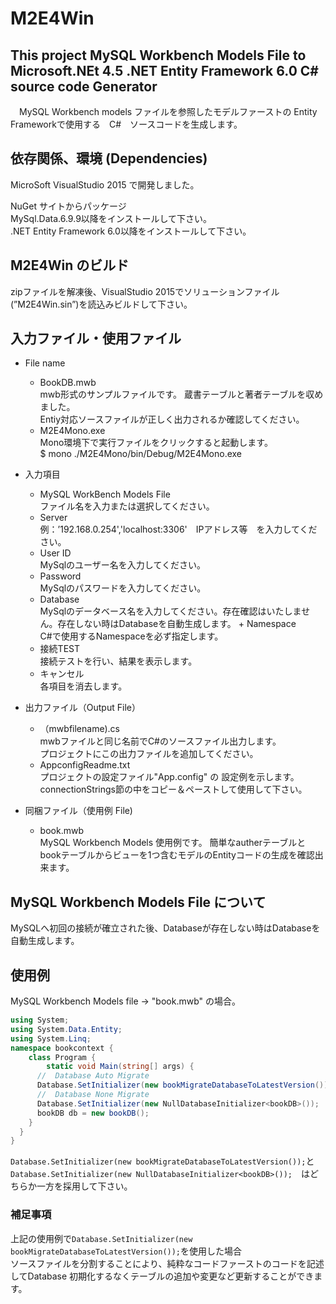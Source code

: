 # M2E4Win  
## This project MySQL Workbench Models File to Microsoft.NEt 4.5 .NET Entity Framework 6.0 C# source code Generator  

　MySQL Workbench models ファイルを参照したモデルファーストの
Entity Frameworkで使用する　C#　ソースコードを生成します。
## 依存関係、環境 (Dependencies)  
MicroSoft VisualStudio 2015 で開発しました。

NuGet サイトからパッケージ  
MySql.Data.6.9.9以降をインストールして下さい。  
.NET Entity Framework 6.0以降をインストールして下さい。  

## M2E4Win のビルド
zipファイルを解凍後、VisualStudio 2015でソリューションファイル(”M2E4Win.sin”)を読込みビルドして下さい。
  
## 入力ファイル・使用ファイル
+ File name  
  + BookDB.mwb  
  mwb形式のサンプルファイルです。
  蔵書テーブルと著者テーブルを収めました。  
  Entiy対応ソースファイルが正しく出力されるか確認してください。  
  + M2E4Mono.exe  
  Mono環境下で実行ファイルをクリックすると起動します。  
  $ mono ./M2E4Mono/bin/Debug/M2E4Mono.exe  
  
+ 入力項目  
  + MySQL WorkBench Models File  
  ファイル名を入力または選択してください。  
  + Server  
  例：’192.168.0.254','localhost:3306'　IPアドレス等　を入力してください。  
  + User ID  
  MySqlのユーザー名を入力してください。  
  + Password  
  MySqlのパスワードを入力してください。  
  + Database  
  MySqlのデータベース名を入力してください。存在確認はいたしません。存在しない時はDatabaseを自動生成します。 + Namespace  
  C#で使用するNamespaceを必ず指定します。 
  + 接続TEST  
  接続テストを行い、結果を表示します。
  + キャンセル  
  各項目を消去します。  
  
+ 出力ファイル（Output File）  
  + （mwbfilename).cs  
    mwbファイルと同じ名前でC#のソースファイル出力します。  
    プロジェクトにこの出力ファイルを追加してください。  
  + AppconfigReadme.txt  
    プロジェクトの設定ファイル"App.config" の 設定例を示します。  
    connectionStrings節の中をコピー＆ペーストして使用して下さい。  
  
+ 同梱ファイル（使用例 File)
  + book.mwb  
   MySQL Workbench Models 使用例です。
   簡単なautherテーブルとbookテーブルからビューを1つ含むモデルのEntityコードの生成を確認出来ます。  

## MySQL Workbench Models File について  
MySQLへ初回の接続が確立された後、Databaseが存在しない時はDatabaseを自動生成します。  
  
## 使用例
MySQL Workbench Models file -> "book.mwb" の場合。
```csharp  
using System;
using System.Data.Entity;
using System.Linq;
namespace bookcontext {
	class Program {
		static void Main(string[] args) {
      //  Database Auto Migrate
      Database.SetInitializer(new bookMigrateDatabaseToLatestVersion());
      //  Database None Migrate
      Database.SetInitializer(new NullDatabaseInitializer<bookDB>());
      bookDB db = new bookDB();
    }
  }
}  
```
  ```Database.SetInitializer(new bookMigrateDatabaseToLatestVersion());```と  
  ```Database.SetInitializer(new NullDatabaseInitializer<bookDB>());```　はどちらか一方を採用して下さい。  
  
### 補足事項  
  上記の使用例で```Database.SetInitializer(new bookMigrateDatabaseToLatestVersion());```を使用した場合  
ソースファイルを分割することにより、純粋なコードファーストのコードを記述してDatabase 初期化するなくテーブルの追加や変更など更新することができます。
